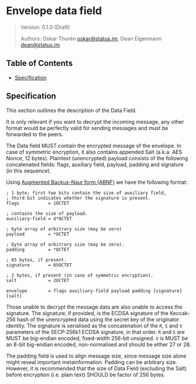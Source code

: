 # Envelope data field

> Version: 0.1.0 (Draft)
> 
> Authors: Oskar Thorén <oskar@status.im>, Dean Eigenmann <dean@status.im>

## Table of Contents

 - [Specification](#specification)

## Specification
This section outlines the description of the Data Field.

It is only relevant if you want to decrypt the incoming message, any other format would be perfectly valid for sending messages and must be forwarded to the peers.

The Data field MUST contain the encrypted message of the envelope. In case of symmetric encryption, it also contains appended Salt (a.k.a. AES Nonce, 12 bytes). Plaintext (unencrypted) payload consists of the following concatenated fields: flags, auxiliary field, payload, padding and signature (in this sequence).

Using [Augmented Backus-Naur form (ABNF)](https://tools.ietf.org/html/rfc5234) we have the following format:

```
; 1 byte; first two bits contain the size of auxiliary field, 
; third bit indicates whether the signature is present.
flags           = 1OCTET

; contains the size of payload.
auxiliary-field = 4*OCTET

; byte array of arbitrary size (may be zero)
payload         = *OCTET

; byte array of arbitrary size (may be zero).
padding         = *OCTET

; 65 bytes, if present.
signature       = 65OCTET

; 2 bytes, if present (in case of symmetric encryption).
salt            = 2OCTET

envelope        = flags auxiliary-field payload padding [signature] [salt]
```

Those unable to decrypt the message data are also unable to access the signature. The signature, if provided, is the ECDSA signature of the Keccak-256 hash of the unencrypted data using the secret key of the originator identity. The signature is serialised as the concatenation of the `R`, `S` and `V` parameters of the SECP-256k1 ECDSA signature, in that order. `R` and `S` are MUST be big-endian encoded, fixed-width 256-bit unsigned. `V` is MUST be an 8-bit big-endian encoded, non-normalised and should be either 27 or 28.

The padding field is used to align message size, since message size alone might reveal important metainformation. Padding can be arbitrary size. However, it is recommended that the size of Data Field (excluding the Salt) before encryption (i.e. plain text) SHOULD be factor of 256 bytes.
